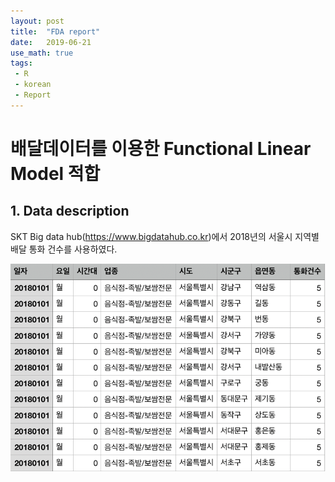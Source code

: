 ```yaml
---
layout: post
title:  "FDA report"
date:   2019-06-21
use_math: true
tags:
 - R
 - korean
 - Report
---
```


# 배달데이터를 이용한 Functional Linear Model 적합

## 1. Data description

SKT Big data hub(https://www.bigdatahub.co.kr)에서 2018년의 서울시 지역별 배달 통화 건수를 사용하였다.

![](/assets/FDA/0_1.png)

##
